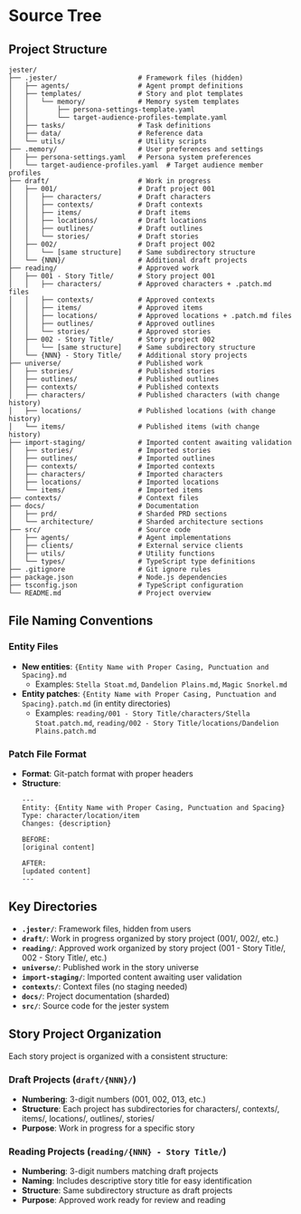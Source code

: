 # Source Tree

## Project Structure

```
jester/
├── .jester/                    # Framework files (hidden)
│   ├── agents/                 # Agent prompt definitions
│   ├── templates/              # Story and plot templates
│   │   └── memory/             # Memory system templates
│   │       ├── persona-settings-template.yaml
│   │       └── target-audience-profiles-template.yaml
│   ├── tasks/                  # Task definitions
│   ├── data/                   # Reference data
│   └── utils/                  # Utility scripts
├── .memory/                    # User preferences and settings
│   ├── persona-settings.yaml   # Persona system preferences
│   └── target-audience-profiles.yaml  # Target audience member profiles
├── draft/                      # Work in progress
│   ├── 001/                    # Draft project 001
│   │   ├── characters/         # Draft characters
│   │   ├── contexts/           # Draft contexts
│   │   ├── items/              # Draft items
│   │   ├── locations/          # Draft locations
│   │   ├── outlines/           # Draft outlines
│   │   └── stories/            # Draft stories
│   ├── 002/                    # Draft project 002
│   │   └── [same structure]    # Same subdirectory structure
│   └── {NNN}/                  # Additional draft projects
├── reading/                    # Approved work
│   ├── 001 - Story Title/      # Story project 001
│   │   ├── characters/         # Approved characters + .patch.md files
│   │   ├── contexts/           # Approved contexts
│   │   ├── items/              # Approved items
│   │   ├── locations/          # Approved locations + .patch.md files
│   │   ├── outlines/           # Approved outlines
│   │   └── stories/            # Approved stories
│   ├── 002 - Story Title/      # Story project 002
│   │   └── [same structure]    # Same subdirectory structure
│   └── {NNN} - Story Title/    # Additional story projects
├── universe/                   # Published work
│   ├── stories/                # Published stories
│   ├── outlines/               # Published outlines
│   ├── contexts/               # Published contexts
│   ├── characters/             # Published characters (with change history)
│   ├── locations/              # Published locations (with change history)
│   └── items/                  # Published items (with change history)
├── import-staging/             # Imported content awaiting validation
│   ├── stories/                # Imported stories
│   ├── outlines/               # Imported outlines
│   ├── contexts/               # Imported contexts
│   ├── characters/             # Imported characters
│   ├── locations/              # Imported locations
│   └── items/                  # Imported items
├── contexts/                   # Context files
├── docs/                       # Documentation
│   ├── prd/                    # Sharded PRD sections
│   └── architecture/           # Sharded architecture sections
├── src/                        # Source code
│   ├── agents/                 # Agent implementations
│   ├── clients/                # External service clients
│   ├── utils/                  # Utility functions
│   └── types/                  # TypeScript type definitions
├── .gitignore                  # Git ignore rules
├── package.json                # Node.js dependencies
├── tsconfig.json               # TypeScript configuration
└── README.md                   # Project overview
```

## File Naming Conventions

### Entity Files
- **New entities**: `{Entity Name with Proper Casing, Punctuation and Spacing}.md`
  - Examples: `Stella Stoat.md`, `Dandelion Plains.md`, `Magic Snorkel.md`
- **Entity patches**: `{Entity Name with Proper Casing, Punctuation and Spacing}.patch.md` (in entity directories)
  - Examples: `reading/001 - Story Title/characters/Stella Stoat.patch.md`, `reading/002 - Story Title/locations/Dandelion Plains.patch.md`

### Patch File Format
- **Format**: Git-patch format with proper headers
- **Structure**: 
  ```
  ---
  Entity: {Entity Name with Proper Casing, Punctuation and Spacing}
  Type: character/location/item
  Changes: {description}
  
  BEFORE:
  [original content]
  
  AFTER:
  [updated content]
  ---
  ```

## Key Directories

- **`.jester/`**: Framework files, hidden from users
- **`draft/`**: Work in progress organized by story project (001/, 002/, etc.)
- **`reading/`**: Approved work organized by story project (001 - Story Title/, 002 - Story Title/, etc.)
- **`universe/`**: Published work in the story universe
- **`import-staging/`**: Imported content awaiting user validation
- **`contexts/`**: Context files (no staging needed)
- **`docs/`**: Project documentation (sharded)
- **`src/`**: Source code for the jester system

## Story Project Organization

Each story project is organized with a consistent structure:

### Draft Projects (`draft/{NNN}/`)
- **Numbering**: 3-digit numbers (001, 002, 013, etc.)
- **Structure**: Each project has subdirectories for characters/, contexts/, items/, locations/, outlines/, stories/
- **Purpose**: Work in progress for a specific story

### Reading Projects (`reading/{NNN} - Story Title/`)
- **Numbering**: 3-digit numbers matching draft projects
- **Naming**: Includes descriptive story title for easy identification
- **Structure**: Same subdirectory structure as draft projects
- **Purpose**: Approved work ready for review and reading
